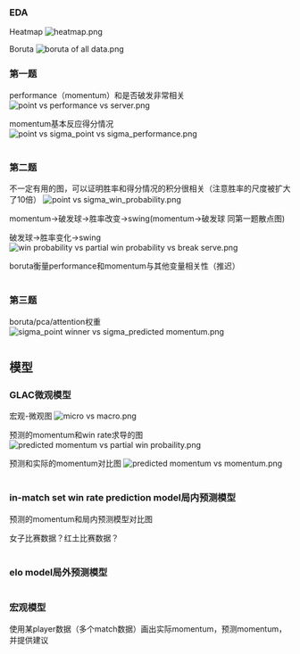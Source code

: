 ### EDA
Heatmap
![heatmap.png](graphs%2Fheatmap.png)

Boruta
![boruta of all data.png](graphs%2Fboruta%20of%20all%20data.png)

### 第一题
performance（momentum）和是否破发非常相关
![point vs performance vs server.png](graphs%2Fpoint%20vs%20performance%20vs%20server.png)

momentum基本反应得分情况
![point vs sigma_point vs sigma_performance.png](graphs%2Fpoint%20vs%20sigma_point%20vs%20sigma_performance.png)


#
### 第二题

不一定有用的图，可以证明胜率和得分情况的积分很相关（注意胜率的尺度被扩大了10倍）
![point vs sigma_win_probability.png](graphs%2Fpoint%20vs%20sigma_win_probability.png)

momentum->破发球->胜率改变->swing(momentum->破发球 同第一题散点图)

破发球->胜率变化->swing
![win probability vs partial win probability vs break serve.png](graphs%2Fwin%20probability%20vs%20partial%20win%20probability%20vs%20break%20serve.png)

boruta衡量performance和momentum与其他变量相关性（推迟）

#
### 第三题
boruta/pca/attention权重
![sigma_point winner vs sigma_predicted momentum.png](graphs%2Fsigma_point%20winner%20vs%20sigma_predicted%20momentum.png)

#
## 模型

### GLAC微观模型
宏观-微观图
![micro vs macro.png](graphs%2Fmicro%20vs%20macro.png)

预测的momentum和win rate求导的图
![predicted momentum vs partial win probaility.png](graphs%2Fpredicted%20momentum%20vs%20partial%20win%20probaility.png)

预测和实际的momentum对比图
![predicted momentum vs momentum.png](graphs%2Fpredicted%20momentum%20vs%20momentum.png)

#
### in-match set win rate prediction model局内预测模型

预测的momentum和局内预测模型对比图

女子比赛数据？红土比赛数据？

#
### elo model局外预测模型

#
### 宏观模型

使用某player数据（多个match数据）画出实际momentum，预测momentum，并提供建议

